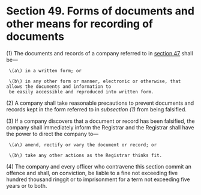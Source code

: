 # Section 49. Forms of documents and other means for recording of documents

\(1\) The documents and records of a company referred to in [section 47](section-47.-documents-to-be-kept-at-registered-office.md) shall be—

     \(a\) in a written form; or

     \(b\) in any other form or manner, electronic or otherwise, that allows the documents and information to  
     be easily accessible and reproduced into written form.

\(2\) A company shall take reasonable precautions to prevent documents and records kept in the form referred to in _subsection \(1\)_ from being falsified.

\(3\) If a company discovers that a document or record has been falsified, the company shall immediately inform the Registrar and the Registrar shall have the power to direct the company to—

     \(a\) amend, rectify or vary the document or record; or

     \(b\) take any other actions as the Registrar thinks fit.

\(4\) The company and every officer who contravene this section commit an offence and shall, on conviction, be liable to a fine not exceeding five hundred thousand ringgit or to imprisonment for a term not exceeding five years or to both.

